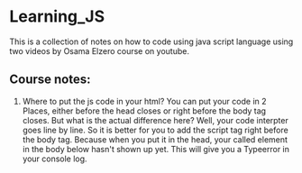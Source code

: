 # Learning_JS
This is a collection of notes on how to code using java script language using two videos by Osama Elzero course on youtube.

## Course notes:
1. Where to put the js code in your html?
You can put your code in 2 Places, either before the head closes or right before the body tag closes. But what is the actual difference here?
Well, your code interpter goes line by line. So it is better for you to add the script tag right before the body tag. Because when you put it in the head, your called element in the body below hasn't shown up yet. This will give you a Typeerror in your console log.
